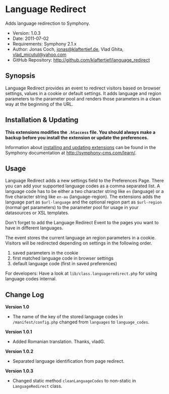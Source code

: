 # Language Redirect #

Adds language redirection to Symphony.

- Version: 1.0.3
- Date: 2011-07-02
- Requirements: Symphony 2.1.x
- Author: Jonas Coch, jonas@klaftertief.de, Vlad Ghita, vlad_micutul@yahoo.com
- GitHub Repository: <http://github.com/klaftertief/language_redirect>

## Synopsis ##

Language Redirect provides an event to redirect visitors based on browser settings, values in a cookie or default settings. It adds language and region parameters to the parameter pool and renders those parameters in a clean way at the beginning of the URL.

## Installation & Updating ##

**This extensions modifies the `.htaccess` file. You should always make a backup before you install the extension or update the preferences.**

Information about [installing and updating extensions](http://symphony-cms.com/learn/tasks/view/install-an-extension/) can be found in the Symphony documentation at <http://symphony-cms.com/learn/>.

## Usage ##

Language Redirect adds a new settings field to the Preferences Page. There you can add your supported language codes as a comma separated list. A language code has to be either a two character string like `en` (language) or a five character string like `en-au` (language-region). The extensions adds the language part as `$url-language` and the optional region part as `$url-region` (normal get parameters) to the parameter pool for usage in your datasources or XSL templates.

Don't forget to add the Language Redirect Event to the pages you want to have in different languages.

The event stores the current language an region parameters in a cookie. Visitors will be redirected depending on settings in the following order.

1. saved parameters in the cookie
2. first matched language code in browser settings
3. default language code (first in saved preferences)

For developers: Have a look at `lib/class.languageredirect.php` for using language codes internal.

## Change Log ##

**Version 1.0**
- The name of the key of the stored language codes in `/manifest/config.php` changed from `languages` to `language_codes`.

**Version 1.0.1**
- Added Romanian translation. Thanks, vladG.

**Version 1.0.2**
- Separated language identification from page redirect.

**Version 1.0.3**
- Changed static method `cleanLanguageCodes` to non-static in `LanguageRedirect` class.